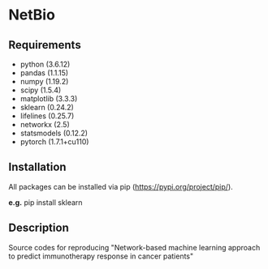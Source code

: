 # NetBio
## Requirements
- python (3.6.12)
- pandas (1.1.15)
- numpy (1.19.2)
- scipy (1.5.4)
- matplotlib (3.3.3)
- sklearn (0.24.2)
- lifelines (0.25.7)
- networkx (2.5)
- statsmodels (0.12.2)
- pytorch (1.7.1+cu110)

## Installation
All packages can be installed via pip (https://pypi.org/project/pip/).

**e.g.** pip install sklearn


## Description
Source codes for reproducing "Network-based machine learning approach to predict immunotherapy response in cancer patients"

